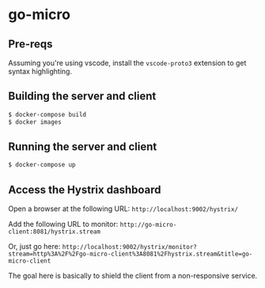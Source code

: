 # go-micro

## Pre-reqs

Assuming you're using vscode, install the `vscode-proto3` extension to get syntax highlighting.

## Building the server and client

```bash
$ docker-compose build
$ docker images
```

## Running the server and client

```bash
$ docker-compose up
```

## Access the Hystrix dashboard

Open a browser at the following URL: `http://localhost:9002/hystrix/`

Add the following URL to monitor: `http://go-micro-client:8081/hystrix.stream`

Or, just go here: `http://localhost:9002/hystrix/monitor?stream=http%3A%2F%2Fgo-micro-client%3A8081%2Fhystrix.stream&title=go-micro-client`

The goal here is basically to shield the client from a non-responsive service.

